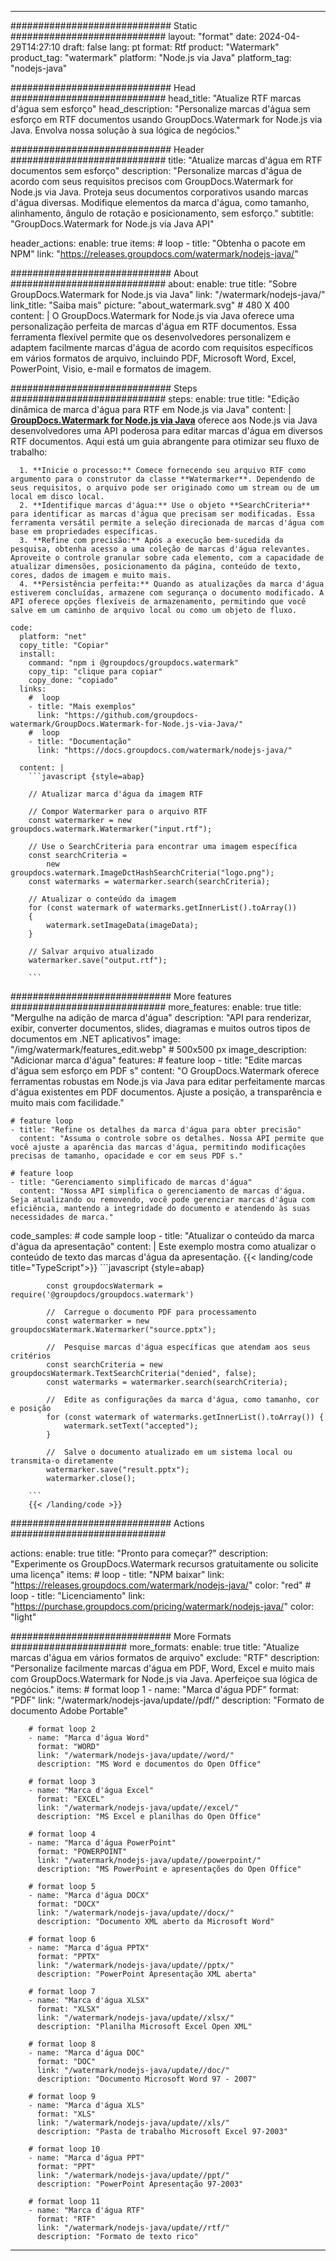 
---
############################# Static ############################
layout: "format"
date:  2024-04-29T14:27:10
draft: false
lang: pt
format: Rtf
product: "Watermark"
product_tag: "watermark"
platform: "Node.js via Java"
platform_tag: "nodejs-java"

############################# Head ############################
head_title: "Atualize RTF marcas d'água sem esforço"
head_description: "Personalize marcas d'água sem esforço em RTF documentos usando GroupDocs.Watermark for Node.js via Java. Envolva nossa solução à sua lógica de negócios."

############################# Header ############################
title: "Atualize marcas d'água em RTF documentos sem esforço" 
description: "Personalize marcas d'água de acordo com seus requisitos precisos com GroupDocs.Watermark for Node.js via Java. Proteja seus documentos corporativos usando marcas d'água diversas. Modifique elementos da marca d'água, como tamanho, alinhamento, ângulo de rotação e posicionamento, sem esforço."
subtitle: "GroupDocs.Watermark for Node.js via Java API" 

header_actions:
  enable: true
  items:
    #  loop
    - title: "Obtenha o pacote em NPM"
      link: "https://releases.groupdocs.com/watermark/nodejs-java/"
      
############################# About ############################
about:
    enable: true
    title: "Sobre GroupDocs.Watermark for Node.js via Java"
    link: "/watermark/nodejs-java/"
    link_title: "Saiba mais"
    picture: "about_watermark.svg" # 480 X 400
    content: |
       O GroupDocs.Watermark for Node.js via Java oferece uma personalização perfeita de marcas d'água em RTF documentos. Essa ferramenta flexível permite que os desenvolvedores personalizem e adaptem facilmente marcas d'água de acordo com requisitos específicos em vários formatos de arquivo, incluindo PDF, Microsoft Word, Excel, PowerPoint, Visio, e-mail e formatos de imagem.

############################# Steps ############################
steps:
    enable: true
    title: "Edição dinâmica de marca d'água para RTF em Node.js via Java"
    content: |
      **[GroupDocs.Watermark for Node.js via Java](https://products.groupdocs.com/watermark/nodejs-java/)** oferece aos Node.js via Java desenvolvedores uma API poderosa para editar marcas d'água em diversos RTF documentos. Aqui está um guia abrangente para otimizar seu fluxo de trabalho:
      
      1. **Inicie o processo:** Comece fornecendo seu arquivo RTF como argumento para o construtor da classe **Watermarker**. Dependendo de seus requisitos, o arquivo pode ser originado como um stream ou de um local em disco local.
      2. **Identifique marcas d'água:** Use o objeto **SearchCriteria** para identificar as marcas d'água que precisam ser modificadas. Essa ferramenta versátil permite a seleção direcionada de marcas d'água com base em propriedades específicas.
      3. **Refine com precisão:** Após a execução bem-sucedida da pesquisa, obtenha acesso a uma coleção de marcas d'água relevantes. Aproveite o controle granular sobre cada elemento, com a capacidade de atualizar dimensões, posicionamento da página, conteúdo de texto, cores, dados de imagem e muito mais.
      4. **Persistência perfeita:** Quando as atualizações da marca d'água estiverem concluídas, armazene com segurança o documento modificado. A API oferece opções flexíveis de armazenamento, permitindo que você salve em um caminho de arquivo local ou como um objeto de fluxo.
   
    code:
      platform: "net"
      copy_title: "Copiar"
      install:
        command: "npm i @groupdocs/groupdocs.watermark"
        copy_tip: "clique para copiar"
        copy_done: "copiado"
      links:
        #  loop
        - title: "Mais exemplos"
          link: "https://github.com/groupdocs-watermark/GroupDocs.Watermark-for-Node.js-via-Java/"
        #  loop
        - title: "Documentação"
          link: "https://docs.groupdocs.com/watermark/nodejs-java/"
          
      content: |
        ```javascript {style=abap}

        // Atualizar marca d'água da imagem RTF

        // Compor Watermarker para o arquivo RTF
        const watermarker = new groupdocs.watermark.Watermarker("input.rtf");

        // Use o SearchCriteria para encontrar uma imagem específica
        const searchCriteria = 
            new groupdocs.watermark.ImageDctHashSearchCriteria("logo.png");
        const watermarks = watermarker.search(searchCriteria);
        
        // Atualizar o conteúdo da imagem
        for (const watermark of watermarks.getInnerList().toArray())
        {
            watermark.setImageData(imageData);
        }

        // Salvar arquivo atualizado
        watermarker.save("output.rtf");
        
        ```            

############################# More features ############################
more_features:
  enable: true
  title: "Mergulhe na adição de marca d'água"
  description: "API para renderizar, exibir, converter documentos, slides, diagramas e muitos outros tipos de documentos em .NET aplicativos"
  image: "/img/watermark/features_edit.webp" # 500x500 px
  image_description: "Adicionar marca d'água"
  features:
    # feature loop
    - title: "Edite marcas d'água sem esforço em PDF s"
      content: "O GroupDocs.Watermark oferece ferramentas robustas em Node.js via Java para editar perfeitamente marcas d'água existentes em PDF documentos. Ajuste a posição, a transparência e muito mais com facilidade."

    # feature loop
    - title: "Refine os detalhes da marca d'água para obter precisão"
      content: "Assuma o controle sobre os detalhes. Nossa API permite que você ajuste a aparência das marcas d'água, permitindo modificações precisas de tamanho, opacidade e cor em seus PDF s."

    # feature loop
    - title: "Gerenciamento simplificado de marcas d'água"
      content: "Nossa API simplifica o gerenciamento de marcas d'água. Seja atualizando ou removendo, você pode gerenciar marcas d'água com eficiência, mantendo a integridade do documento e atendendo às suas necessidades de marca."
      
  code_samples:
    # code sample loop
    - title: "Atualizar o conteúdo da marca d'água da apresentação"
      content: |
        Este exemplo mostra como atualizar o conteúdo de texto das marcas d'água da apresentação.
        {{< landing/code title="TypeScript">}}
        ```javascript {style=abap}
        
            const groupdocsWatermark = require('@groupdocs/groupdocs.watermark')

            //  Carregue o documento PDF para processamento
            const watermarker = new groupdocsWatermark.Watermarker("source.pptx");

            //  Pesquise marcas d'água específicas que atendam aos seus critérios
            const searchCriteria = new groupdocsWatermark.TextSearchCriteria("denied", false);
            const watermarks = watermarker.search(searchCriteria);
  
            //  Edite as configurações da marca d'água, como tamanho, cor e posição
            for (const watermark of watermarks.getInnerList().toArray()) {
                watermark.setText("accepted");
            }

            //  Salve o documento atualizado em um sistema local ou transmita-o diretamente
            watermarker.save("result.pptx");
            watermarker.close();

        ```
        {{< /landing/code >}}


############################# Actions ############################

actions:
  enable: true
  title: "Pronto para começar?"
  description: "Experimente os GroupDocs.Watermark recursos gratuitamente ou solicite uma licença"
  items:
    #  loop
    - title: "NPM baixar"
      link: "https://releases.groupdocs.com/watermark/nodejs-java/"
      color: "red"
        #  loop
    - title: "Licenciamento"
      link: "https://purchase.groupdocs.com/pricing/watermark/nodejs-java/"
      color: "light"


############################# More Formats #####################
more_formats:
    enable: true
    title: "Atualize marcas d'água em vários formatos de arquivo"
    exclude: "RTF"
    description: "Personalize facilmente marcas d'água em PDF, Word, Excel e muito mais com GroupDocs.Watermark for Node.js via Java. Aperfeiçoe sua lógica de negócios."
    items: 
        # format loop 1
        - name: "Marca d'água PDF"
          format: "PDF"
          link: "/watermark/nodejs-java/update//pdf/"
          description: "Formato de documento Adobe Portable"

        # format loop 2
        - name: "Marca d'água Word"
          format: "WORD"
          link: "/watermark/nodejs-java/update//word/"
          description: "MS Word e documentos do Open Office"
          
        # format loop 3
        - name: "Marca d'água Excel"
          format: "EXCEL"
          link: "/watermark/nodejs-java/update//excel/"
          description: "MS Excel e planilhas do Open Office"

        # format loop 4
        - name: "Marca d'água PowerPoint"
          format: "POWERPOINT"
          link: "/watermark/nodejs-java/update//powerpoint/"
          description: "MS PowerPoint e apresentações do Open Office"

        # format loop 5
        - name: "Marca d'água DOCX"
          format: "DOCX"
          link: "/watermark/nodejs-java/update//docx/"
          description: "Documento XML aberto da Microsoft Word"
          
        # format loop 6
        - name: "Marca d'água PPTX"
          format: "PPTX"
          link: "/watermark/nodejs-java/update//pptx/"
          description: "PowerPoint Apresentação XML aberta"
          
        # format loop 7
        - name: "Marca d'água XLSX"
          format: "XLSX"
          link: "/watermark/nodejs-java/update//xlsx/"
          description: "Planilha Microsoft Excel Open XML"

        # format loop 8
        - name: "Marca d'água DOC"
          format: "DOC"
          link: "/watermark/nodejs-java/update//doc/"
          description: "Documento Microsoft Word 97 - 2007"

        # format loop 9
        - name: "Marca d'água XLS"
          format: "XLS"
          link: "/watermark/nodejs-java/update//xls/"
          description: "Pasta de trabalho Microsoft Excel 97-2003"

        # format loop 10
        - name: "Marca d'água PPT"
          format: "PPT"
          link: "/watermark/nodejs-java/update//ppt/"
          description: "PowerPoint Apresentação 97-2003"

        # format loop 11
        - name: "Marca d'água RTF"
          format: "RTF"
          link: "/watermark/nodejs-java/update//rtf/"
          description: "Formato de texto rico"

---